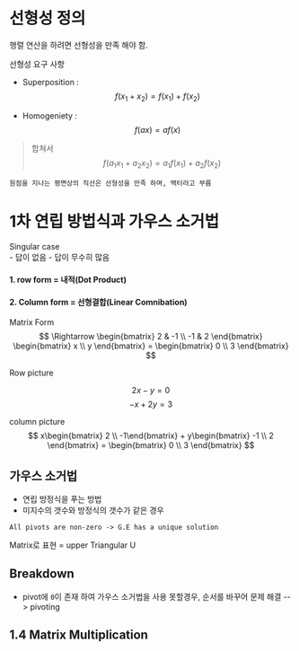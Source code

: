 # 선형성 정의 

행렬 연산을 하려면 선형성을 만족 해야 함. 

선형성 요구 사항 
- Superposition : $$f(x_1 + x_2) = f(x_1) + f(x_2) $$

- Homogeniety : $$ f(ax) = a f(x) $$

> 합쳐서 $$ f(a_1 x_1 + a_2 x_2) = a_1 f(x_1) + a_2 f(x_2)  $$

`원점을 지나는 평면상의 직선은 선형성을 만족 하며, 백터라고 부름`

# 1차 연립 방법식과 가우스 소거법

Singular case  
    - 답이 없음 
    - 답이 무수히 많음 


#### 1. row form = 내적(Dot Product)

#### 2. Column form  = 선형결합(Linear Comnibation)

Matrix Form
$$
 \Rightarrow \begin{bmatrix} 2 & -1 \\ -1 & 2 \end{bmatrix} \begin{bmatrix} x \\ y \end{bmatrix} = \begin{bmatrix} 0 \\ 3 \end{bmatrix} 
$$

Row picture

$$ 2x -  y = 0 $$ 
$$ -x + 2y = 3 $$

column picture
$$
 x\begin{bmatrix} 2 \\ -1\end{bmatrix} + y\begin{bmatrix} -1 \\ 2 \end{bmatrix} = \begin{bmatrix} 0 \\ 3 \end{bmatrix} 
$$




## 가우스 소거법 
- 연립 방정식을 푸는 방법 
- 미지수의 갯수와 방정식의 갯수가 같은 경우 

`All pivots are non-zero -> G.E has a unique solution`

Matrix로 표현 = upper Triangular U 

## Breakdown 
- pivot에 `0`이 존재 하여 가우스 소거법을 사용 못할경우, 순서를 바꾸어 문제 해결 --> pivoting 

## 1.4 Matrix Multiplication 



